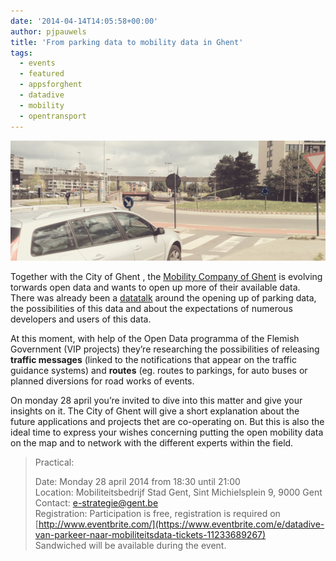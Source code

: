 ```yaml
---
date: '2014-04-14T14:05:58+00:00'
author: pjpauwels
title: 'From parking data to mobility data in Ghent'
tags:
  - events
  - featured
  - appsforghent
  - datadive
  - mobility
  - opentransport
---
```


[![IMG_20140414_1337461](IMG_20140414_1337461.png)](https://www.eventbrite.com/e/datadive-van-parkeer-naar-mobiliteitsdata-tickets-11233689267)

Together with the City of Ghent , the [Mobility Company of Ghent](http://www.mobiliteitgent.be/mobiliteitsbedrijf) is evolving torwards open data and wants to open up more of their available data. There was already been a [datatalk](http://appsforghent.be/2012/12/20/datatalk-mobiliteit-verslag/) around the opening up of parking data, the possibilities of this data and about the expectations of numerous developers and users of this data.

At this moment, with help of the Open Data programma of the Flemish Government (VIP projects) they’re researching the possibilities of releasing **traffic messages** (linked to the notifications that appear on the traffic guidance systems) and **routes** (eg. routes to parkings, for auto buses or planned diversions for road works of events.

On monday 28 april you’re invited to dive into this matter and give your insights on it. The City of Ghent will give a short explanation about the future applications and projects thet are co-operating on. But this is also the ideal time to express your wishes concerning putting the open mobility data on the map and to network with the different experts within the field.

> Practical:
>
> Date: Monday 28 april 2014 from 18:30 until 21:00  
> Location: Mobiliteitsbedrijf Stad Gent, Sint Michielsplein 9, 9000 Gent  
> Contact: e-strategie@gent.be  
> Registration: Participation is free, registration is required on [http://www.eventbrite.com/](https://www.eventbrite.com/e/datadive-van-parkeer-naar-mobiliteitsdata-tickets-11233689267)  
> Sandwiched will be available during the event.
